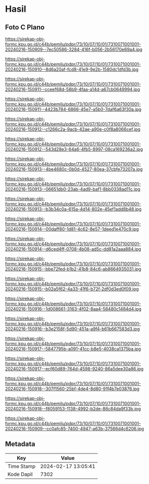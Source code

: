 # Hasil

## Foto C Plano

https://sirekap-obj-formc.kpu.go.id/c44b/pemilu/pdpr/73/10/07/10/01/7310071001001-20240216-150909--7ec50586-3284-416f-b056-2b56170e69a4.jpg

https://sirekap-obj-formc.kpu.go.id/c44b/pemilu/pdpr/73/10/07/10/01/7310071001001-20240216-150910--8d6a20af-fcd8-41e9-9e2b-1580dc1dfd3b.jpg

https://sirekap-obj-formc.kpu.go.id/c44b/pemilu/pdpr/73/10/07/10/01/7310071001001-20240216-150911--cceef68d-58b9-4faa-a14d-a67cb0649994.jpg

https://sirekap-obj-formc.kpu.go.id/c44b/pemilu/pdpr/73/10/07/10/01/7310071001001-20240216-150911--4423b784-6866-45e7-a5b0-7daf6a63f30a.jpg

https://sirekap-obj-formc.kpu.go.id/c44b/pemilu/pdpr/73/10/07/10/01/7310071001001-20240216-150912--c1266c2a-9acb-42ae-a90e-c0f8a8066cef.jpg

https://sirekap-obj-formc.kpu.go.id/c44b/pemilu/pdpr/73/10/07/10/01/7310071001001-20240216-150912--543d28e3-64a6-4fb5-8997-08ca169236a2.jpg

https://sirekap-obj-formc.kpu.go.id/c44b/pemilu/pdpr/73/10/07/10/01/7310071001001-20240216-150913--4be4680c-0b0d-4527-80ea-37cbfe73207a.jpg

https://sirekap-obj-formc.kpu.go.id/c44b/pemilu/pdpr/73/10/07/10/01/7310071001001-20240216-150913--06651db0-23ab-4ad9-baf1-8bb0338ad11c.jpg

https://sirekap-obj-formc.kpu.go.id/c44b/pemilu/pdpr/73/10/07/10/01/7310071001001-20240216-150913--b3b34c0a-615a-4d14-802e-45ef1add8b48.jpg

https://sirekap-obj-formc.kpu.go.id/c44b/pemilu/pdpr/73/10/07/10/01/7310071001001-20240216-150914--00daff80-1d81-4c62-8e57-1deed1e470c9.jpg

https://sirekap-obj-formc.kpu.go.id/c44b/pemilu/pdpr/73/10/07/10/01/7310071001001-20240216-150914--d6ced4ff-0708-4b08-ad5c-dd81a2aaa884.jpg

https://sirekap-obj-formc.kpu.go.id/c44b/pemilu/pdpr/73/10/07/10/01/7310071001001-20240216-150915--bbe72fed-b1b2-41b8-84c6-ab8664935031.jpg

https://sirekap-obj-formc.kpu.go.id/c44b/pemilu/pdpr/73/10/07/10/01/7310071001001-20240216-150915--b02a5f62-4a33-41f6-b72f-2df0d3ed0f09.jpg

https://sirekap-obj-formc.kpu.go.id/c44b/pemilu/pdpr/73/10/07/10/01/7310071001001-20240216-150916--1d008661-3163-4f02-8aa4-58480c1484d4.jpg

https://sirekap-obj-formc.kpu.go.id/c44b/pemilu/pdpr/73/10/07/10/01/7310071001001-20240216-150916--b3e2158f-5d90-451a-a9f4-b61b667583d3.jpg

https://sirekap-obj-formc.kpu.go.id/c44b/pemilu/pdpr/73/10/07/10/01/7310071001001-20240216-150917--5847795b-a091-41cc-b8e5-4038ca1375ba.jpg

https://sirekap-obj-formc.kpu.go.id/c44b/pemilu/pdpr/73/10/07/10/01/7310071001001-20240216-150917--ecf60d89-764d-4598-9240-86a5dee30a86.jpg

https://sirekap-obj-formc.kpu.go.id/c44b/pemilu/pdpr/73/10/07/10/01/7310071001001-20240216-150918--307f1560-25bf-4de4-8d80-91f4b7e03876.jpg

https://sirekap-obj-formc.kpu.go.id/c44b/pemilu/pdpr/73/10/07/10/01/7310071001001-20240216-150918--f8059153-1138-4992-b2de-86c84da9f33b.jpg

https://sirekap-obj-formc.kpu.go.id/c44b/pemilu/pdpr/73/10/07/10/01/7310071001001-20240216-150909--cc0afc85-7400-4947-a63b-37566d4c6206.jpg


## Metadata

| Key        | Value               |
| ---------- | ------------------- |
| Time Stamp | 2024-02-17 13:05:41 |
| Kode Dapil | 7302                |



